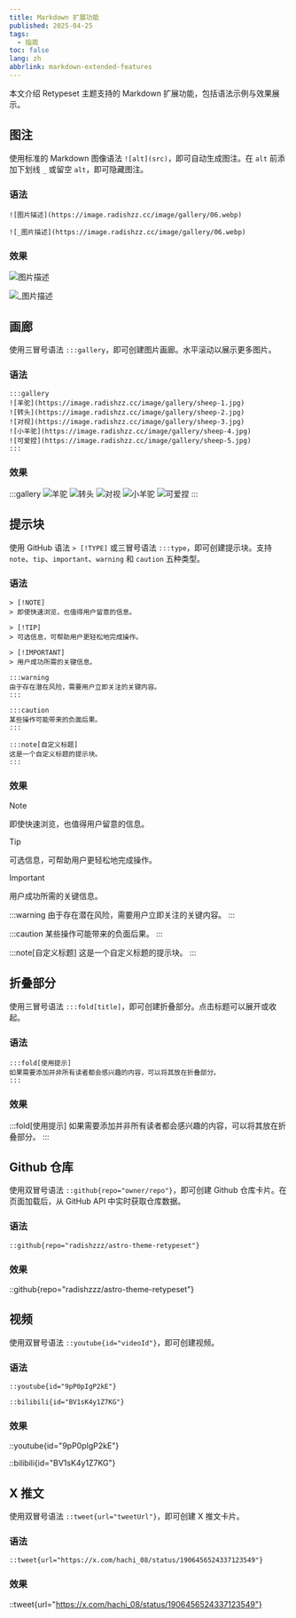 ```yaml
---
title: Markdown 扩展功能
published: 2025-04-25
tags:
  - 指南
toc: false
lang: zh
abbrlink: markdown-extended-features
---
```


本文介绍 Retypeset 主题支持的 Markdown 扩展功能，包括语法示例与效果展示。

## 图注

使用标准的 Markdown 图像语法 `![alt](src)`，即可自动生成图注。在 `alt` 前添加下划线 `_` 或留空 `alt`，即可隐藏图注。

### 语法

```
![图片描述](https://image.radishzz.cc/image/gallery/06.webp)

![_图片描述](https://image.radishzz.cc/image/gallery/06.webp)
```

### 效果

![图片描述](https://image.radishzz.cc/image/gallery/06.webp)

![_图片描述](https://image.radishzz.cc/image/gallery/06.webp)

## 画廊

使用三冒号语法 `:::gallery`，即可创建图片画廊。水平滚动以展示更多图片。

### 语法

```
:::gallery
![羊驼](https://image.radishzz.cc/image/gallery/sheep-1.jpg)
![转头](https://image.radishzz.cc/image/gallery/sheep-2.jpg)
![对视](https://image.radishzz.cc/image/gallery/sheep-3.jpg)
![小羊驼](https://image.radishzz.cc/image/gallery/sheep-4.jpg)
![可爱捏](https://image.radishzz.cc/image/gallery/sheep-5.jpg)
:::
```

### 效果

:::gallery
![羊驼](https://image.radishzz.cc/image/gallery/sheep-1.jpg)
![转头](https://image.radishzz.cc/image/gallery/sheep-2.jpg)
![对视](https://image.radishzz.cc/image/gallery/sheep-3.jpg)
![小羊驼](https://image.radishzz.cc/image/gallery/sheep-4.jpg)
![可爱捏](https://image.radishzz.cc/image/gallery/sheep-5.jpg)
:::

## 提示块

使用 GitHub 语法 `> [!TYPE]` 或三冒号语法 `:::type`，即可创建提示块。支持 `note`、`tip`、`important`、`warning` 和 `caution` 五种类型。

### 语法

```
> [!NOTE]
> 即使快速浏览，也值得用户留意的信息。

> [!TIP]
> 可选信息，可帮助用户更轻松地完成操作。

> [!IMPORTANT]
> 用户成功所需的关键信息。

:::warning
由于存在潜在风险，需要用户立即关注的关键内容。
:::

:::caution
某些操作可能带来的负面后果。
:::

:::note[自定义标题]
这是一个自定义标题的提示块。
:::
```

### 效果

> [!NOTE]
> 即使快速浏览，也值得用户留意的信息。

> [!TIP]
> 可选信息，可帮助用户更轻松地完成操作。

> [!IMPORTANT]
> 用户成功所需的关键信息。

:::warning
由于存在潜在风险，需要用户立即关注的关键内容。
:::

:::caution
某些操作可能带来的负面后果。
:::

:::note[自定义标题]
这是一个自定义标题的提示块。
:::

## 折叠部分

使用三冒号语法 `:::fold[title]`，即可创建折叠部分。点击标题可以展开或收起。

### 语法

```
:::fold[使用提示]
如果需要添加并非所有读者都会感兴趣的内容，可以将其放在折叠部分。
:::
```

### 效果

:::fold[使用提示]
如果需要添加并非所有读者都会感兴趣的内容，可以将其放在折叠部分。
:::

## Github 仓库

使用双冒号语法 `::github{repo="owner/repo"}`，即可创建 Github 仓库卡片。在页面加载后，从 GitHub API 中实时获取仓库数据。

### 语法

```
::github{repo="radishzzz/astro-theme-retypeset"}
```

### 效果

::github{repo="radishzzz/astro-theme-retypeset"}

## 视频

使用双冒号语法 `::youtube{id="videoId"}`，即可创建视频。

### 语法

```
::youtube{id="9pP0pIgP2kE"}

::bilibili{id="BV1sK4y1Z7KG"}
```

### 效果

::youtube{id="9pP0pIgP2kE"}

::bilibili{id="BV1sK4y1Z7KG"}

## X 推文

使用双冒号语法 `::tweet{url="tweetUrl"}`，即可创建 X 推文卡片。

### 语法

```
::tweet{url="https://x.com/hachi_08/status/1906456524337123549"}
```

### 效果

::tweet{url="https://x.com/hachi_08/status/1906456524337123549"}
